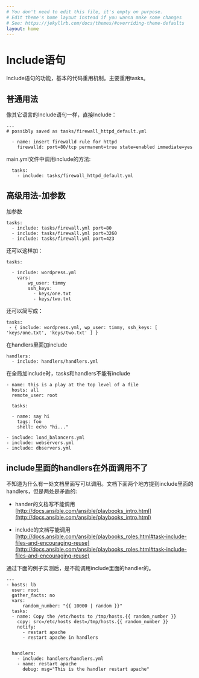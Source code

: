 ```yaml
---
# You don't need to edit this file, it's empty on purpose.
# Edit theme's home layout instead if you wanna make some changes
# See: https://jekyllrb.com/docs/themes/#overriding-theme-defaults
layout: home
---
```

# Include语句

Include语句的功能，基本的代码重用机制。主要重用tasks。

## 普通用法


像其它语言的Include语句一样，直接Include：

```
---
# possibly saved as tasks/firewall_httpd_default.yml

  - name: insert firewalld rule for httpd
    firewalld: port=80/tcp permanent=true state=enabled immediate=yes
```

main.yml文件中调用include的方法:

```
  tasks:
    - include: tasks/firewall_httpd_default.yml
```


## 高级用法-加参数


加参数

```
tasks:
  - include: tasks/firewall.yml port=80
  - include: tasks/firewall.yml port=3260
  - include: tasks/firewall.yml port=423
```



还可以这样加：

```
tasks:

  - include: wordpress.yml
    vars:
        wp_user: timmy
        ssh_keys:
          - keys/one.txt
          - keys/two.txt
```

还可以简写成：

```
tasks:
 - { include: wordpress.yml, wp_user: timmy, ssh_keys: [ 'keys/one.txt', 'keys/two.txt' ] }
```

在handlers里面加include

```
handlers:
  - include: handlers/handlers.yml
```

在全局加include时，tasks和handlers不能有include

```
- name: this is a play at the top level of a file
  hosts: all
  remote_user: root

  tasks:

  - name: say hi
    tags: foo
    shell: echo "hi..."

- include: load_balancers.yml
- include: webservers.yml
- include: dbservers.yml
```

## include里面的handlers在外面调用不了
不知道为什么有一处文档里面写可以调用。文档下面两个地方提到include里面的handlers，但是两处是矛盾的:

* hander的文档写不能调用
[http://docs.ansible.com/ansible/playbooks_intro.html](http://docs.ansible.com/ansible/playbooks_intro.html)

* include的文档写能调用
[http://docs.ansible.com/ansible/playbooks_roles.html#task-include-files-and-encouraging-reuse](http://docs.ansible.com/ansible/playbooks_roles.html#task-include-files-and-encouraging-reuse)

通过下面的例子实测后，是不能调用include里面的handler的。

```
---
- hosts: lb
  user: root
  gather_facts: no
  vars:
      random_number: "{{ 10000 | random }}"
  tasks:
  - name: Copy the /etc/hosts to /tmp/hosts.{{ random_number }}
    copy: src=/etc/hosts dest=/tmp/hosts.{{ random_number }}
    notify:
      - restart apache
      - restart apache in handlers


  handlers:
    - include: handlers/handlers.yml
    - name: restart apache
      debug: msg="This is the handler restart apache"

```